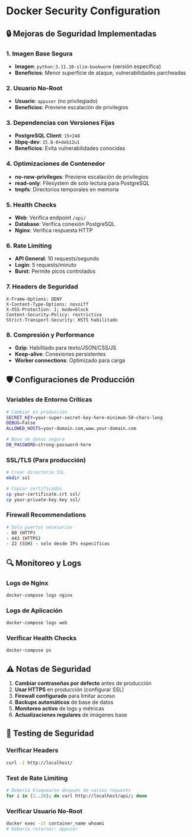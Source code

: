 # Docker Security Configuration

## 🔒 Mejoras de Seguridad Implementadas

### 1. Imagen Base Segura
- **Imagen**: `python:3.11.10-slim-bookworm` (versión específica)
- **Beneficios**: Menor superficie de ataque, vulnerabilidades parcheadas

### 2. Usuario No-Root
- **Usuario**: `appuser` (no privilegiado)
- **Beneficios**: Previene escalación de privilegios

### 3. Dependencias con Versiones Fijas
- **PostgreSQL Client**: `15+248` 
- **libpq-dev**: `15.8-0+deb12u1`
- **Beneficios**: Evita vulnerabilidades conocidas

### 4. Optimizaciones de Contenedor
- **no-new-privileges**: Previene escalación de privilegios
- **read-only**: Filesystem de solo lectura para PostgreSQL
- **tmpfs**: Directorios temporales en memoria

### 5. Health Checks
- **Web**: Verifica endpoint `/api/`
- **Database**: Verifica conexión PostgreSQL
- **Nginx**: Verifica respuesta HTTP

### 6. Rate Limiting
- **API General**: 10 requests/segundo
- **Login**: 5 requests/minuto
- **Burst**: Permite picos controlados

### 7. Headers de Seguridad
```
X-Frame-Options: DENY
X-Content-Type-Options: nosniff
X-XSS-Protection: 1; mode=block
Content-Security-Policy: restrictiva
Strict-Transport-Security: HSTS habilitado
```

### 8. Compresión y Performance
- **Gzip**: Habilitado para texto/JSON/CSS/JS
- **Keep-alive**: Conexiones persistentes
- **Worker connections**: Optimizado para carga

## 🛡️ Configuraciones de Producción

### Variables de Entorno Críticas
```bash
# Cambiar en producción
SECRET_KEY=your-super-secret-key-here-minimum-50-chars-long
DEBUG=False
ALLOWED_HOSTS=your-domain.com,www.your-domain.com

# Base de datos segura
DB_PASSWORD=strong-password-here
```

### SSL/TLS (Para producción)
```bash
# Crear directorio SSL
mkdir ssl

# Copiar certificados
cp your-certificate.crt ssl/
cp your-private-key.key ssl/
```

### Firewall Recommendations
```bash
# Solo puertos necesarios
- 80 (HTTP)
- 443 (HTTPS)  
- 22 (SSH) - solo desde IPs específicas
```

## 🔍 Monitoreo y Logs

### Logs de Nginx
```bash
docker-compose logs nginx
```

### Logs de Aplicación
```bash
docker-compose logs web
```

### Verificar Health Checks
```bash
docker-compose ps
```

## ⚠️ Notas de Seguridad

1. **Cambiar contraseñas por defecto** antes de producción
2. **Usar HTTPS** en producción (configurar SSL)
3. **Firewall configurado** para limitar acceso
4. **Backups automáticos** de base de datos
5. **Monitoreo activo** de logs y métricas
6. **Actualizaciones regulares** de imágenes base

## 🧪 Testing de Seguridad

### Verificar Headers
```bash
curl -I http://localhost/
```

### Test de Rate Limiting
```bash
# Debería bloquearse después de varios requests
for i in {1..20}; do curl http://localhost/api/; done
```

### Verificar Usuario No-Root
```bash
docker exec -it container_name whoami
# Debería retornar: appuser
```